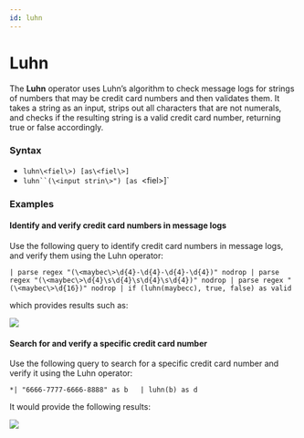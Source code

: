 ```yaml
---
id: luhn
---
```


# Luhn

The **Luhn** operator uses Luhn’s algorithm to check message logs for
strings of numbers that may be credit card numbers and then validates
them. It takes a string as an input, strips out all characters that are
not numerals, and checks if the resulting string is a valid credit card
number, returning true or false accordingly.

### Syntax

* `luhn\<fiel\>) [as\<fiel\>]`
* `luhn``(\<input strin\>") [as `\<fiel\>]`

### Examples

#### Identify and verify credit card numbers in message logs

Use the following query to identify credit card numbers in message logs,
and verify them using the Luhn operator:

`| parse regex "(\<maybec\>\d{4}-\d{4}-\d{4}-\d{4})" nodrop | parse regex "(\<maybec\>\d{4}\s\d{4}\s\d{4}\s\d{4})" nodrop | parse regex "(\<maybec\>\d{16})" nodrop | if (luhn(maybecc), true, false) as valid`

which provides results such as:

![](../../static/img/search-query-language/search-operators/Luhn/../../../../Assets/Media_Repo_for_Search/luhn_operator_example.png)

#### Search for and verify a specific credit card number

Use the following query to search for a specific credit card number and
verify it using the Luhn operator:

`*| "6666-7777-6666-8888" as b   | luhn(b) as d`

It would provide the following results:

![](../../static/img/search-query-language/search-operators/Luhn/../../../../Assets/Media_Repo_for_Search/lunh_operator_example1.png)
